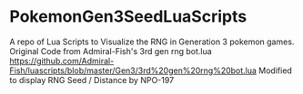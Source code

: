 # PokemonGen3SeedLuaScripts
A repo of Lua Scripts to Visualize the RNG in Generation 3 pokemon games.
Original Code from Admiral-Fish's 3rd gen rng bot.lua https://github.com/Admiral-Fish/luascripts/blob/master/Gen3/3rd%20gen%20rng%20bot.lua
Modified to display RNG Seed / Distance by NPO-197

